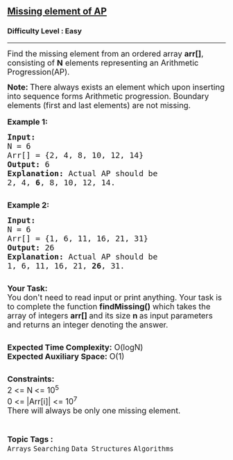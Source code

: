<h2><a href="https://www.geeksforgeeks.org/problems/missing-element-of-ap2228/1?page=2&difficulty%5B%5D=0&status%5B%5D=solved&category%5B%5D=Arrays&sortBy=submissions">Missing element of AP</a></h2><h3>Difficulty Level : Easy</h3><hr><div class="problems_problem_content__Xm_eO"><p><span style="font-size:18px">Find the missing element from an ordered array <strong>arr[]</strong>, consisting of <strong>N</strong> elements representing an Arithmetic Progression(AP).</span></p>

<p><span style="font-size:18px"><strong>Note:&nbsp;</strong>There always exists an element which upon inserting into sequence forms Arithmetic progression. Boundary elements (first and last elements) are not missing.</span><br>
<br>
<span style="font-size:18px"><strong>Example 1:</strong></span></p>

<pre><span style="font-size:18px"><strong>Input:
</strong>N = 6
Arr[] = {2, 4, 8, 10, 12, 14}
<strong>Output:</strong> 6
<strong>Explanation:</strong> Actual AP should be 
2, 4, <strong>6</strong>, 8, 10, 12, 14.
</span></pre>

<p><br>
<span style="font-size:18px"><strong>Example 2:</strong></span></p>

<pre><span style="font-size:18px"><strong>Input:
</strong>N = 6
Arr[] = {1, 6, 11, 16, 21, 31}
<strong>Output:</strong> 26
<strong>Explanation:</strong>&nbsp;Actual AP should be 
1, 6, 11, 16, 21, <strong>26</strong>, 31.</span></pre>

<p><br>
<span style="font-size:18px"><strong>Your Task:</strong><br>
You don't need to read input or print anything. Your task is to complete the function&nbsp;<strong>findMissing()</strong>&nbsp;which takes the array of integers&nbsp;<strong>arr[]&nbsp;</strong>and its size&nbsp;<strong>n&nbsp;</strong>as input parameters and returns an integer denoting the answer.</span><br>
&nbsp;</p>

<p><span style="font-size:18px"><strong>Expected Time Complexity:</strong>&nbsp;O(logN)<br>
<strong>Expected Auxiliary Space:</strong>&nbsp;O(1)</span></p>

<p><br>
<span style="font-size:18px"><strong>Constraints:</strong><br>
2 &lt;= N<strong> </strong>&lt;= 10<sup>5</sup><br>
0 &lt;=<strong>&nbsp;</strong>|Arr[i]| &lt;= 10<sup>7</sup></span><br>
<span style="font-size:18px">There will always be only one missing element.</span></p>
</div><br><p><span style=font-size:18px><strong>Topic Tags : </strong><br><code>Arrays</code>&nbsp;<code>Searching</code>&nbsp;<code>Data Structures</code>&nbsp;<code>Algorithms</code>&nbsp;
